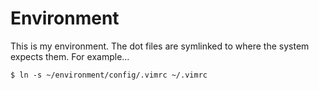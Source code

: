 # Environment
This is my environment. The dot files are symlinked to where the system expects them. For example...

    $ ln -s ~/environment/config/.vimrc ~/.vimrc
